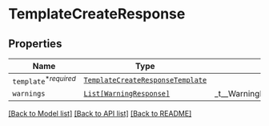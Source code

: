 # TemplateCreateResponse



## Properties
Name | Type | Description | Notes
------------ | ------------- | ------------- | -------------
| `template`<sup>*_required_</sup> | [```TemplateCreateResponseTemplate```](TemplateCreateResponseTemplate.md) |    |  |
| `warnings` | [```List[WarningResponse]```](WarningResponse.md) |  _t__WarningResponse::LIST_DESCRIPTION  |  |

[[Back to Model list]](../README.md#documentation-for-models) [[Back to API list]](../README.md#documentation-for-api-endpoints) [[Back to README]](../README.md)



